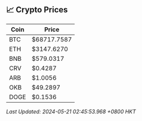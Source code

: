 ## 📈 Crypto Prices

| Coin | Price |
| ---- | ----- |
| BTC | $68717.7587 |
| ETH | $3147.6270 |
| BNB | $579.0317 |
| CRV | $0.4287 |
| ARB | $1.0056 |
| OKB | $49.2897 |
| DOGE | $0.1536 |

_Last Updated: 2024-05-21 02:45:53.968 +0800 HKT_